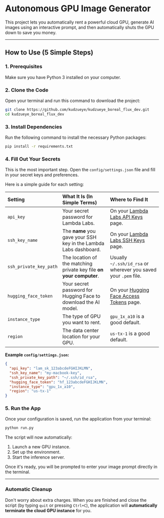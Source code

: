 # Autonomous GPU Image Generator

This project lets you automatically rent a powerful cloud GPU, generate AI images using an interactive prompt, and then automatically shuts the GPU down to save you money.

---

## How to Use (5 Simple Steps)

### 1. Prerequisites
Make sure you have Python 3 installed on your computer.

### 2. Clone the Code
Open your terminal and run this command to download the project:
```bash
git clone https://github.com/kudzueye/kudzueye_boreal_flux_dev.git
cd kudzueye_boreal_flux_dev
```

### 3. Install Dependencies
Run the following command to install the necessary Python packages:
```bash
pip install -r requirements.txt
```

### 4. Fill Out Your Secrets
This is the most important step. Open the `config/settings.json` file and fill in your secret keys and preferences.

Here is a simple guide for each setting:

| Setting | What It Is (In Simple Terms) | Where to Find It |
| :--- | :--- | :--- |
| `api_key` | Your secret password for Lambda Labs. | On your [Lambda Labs API Keys](https://cloud.lambdalabs.com/api-keys) page. |
| `ssh_key_name` | The **name** you gave your SSH key in the Lambda Labs dashboard. | On your [Lambda Labs SSH Keys](https://cloud.lambdalabs.com/ssh-keys) page. |
| `ssh_private_key_path` | The location of the matching private key file **on your computer**. | Usually `~/.ssh/id_rsa` or wherever you saved your `.pem` file. |
| `hugging_face_token`| Your secret password for Hugging Face to download the AI model. | On your [Hugging Face Access Tokens](https://huggingface.co/settings/tokens) page. |
| `instance_type` | The type of GPU you want to rent. | `gpu_1x_a10` is a good default. |
| `region` | The data center location for your GPU. | `us-tx-1` is a good default. |

**Example `config/settings.json`:**
```json
{
  "api_key": "lam_sk_123abcdeFGHIJKLMN",
  "ssh_key_name": "my-macbook-key",
  "ssh_private_key_path": "~/.ssh/id_rsa",
  "hugging_face_token": "hf_123abcdeFGHIJKLMN",
  "instance_type": "gpu_1x_a10",
  "region": "us-tx-1"
}
```

### 5. Run the App
Once your configuration is saved, run the application from your terminal:
```bash
python run.py
```
The script will now automatically:
1.  Launch a new GPU instance.
2.  Set up the environment.
3.  Start the inference server.

Once it's ready, you will be prompted to enter your image prompt directly in the terminal.

---

### Automatic Cleanup
Don't worry about extra charges. When you are finished and close the script (by typing `quit` or pressing `Ctrl+C`), the application will **automatically terminate the cloud GPU instance** for you.
